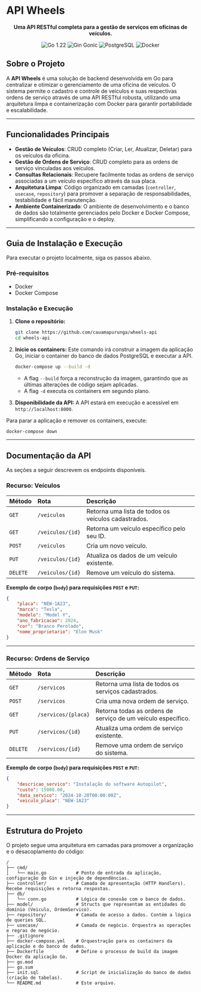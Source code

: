 # API Wheels

<p align="center">
  <strong>Uma API RESTful completa para a gestão de serviços em oficinas de veículos.</strong>
</p>

<p align="center">
  <img src="https://img.shields.io/badge/Go-1.22-00ADD8?style=for-the-badge&logo=go&logoColor=white" alt="Go 1.22">
  <img src="https://img.shields.io/badge/Gin_Gonic-1.9-008ECF?style=for-the-badge&logo=gin&logoColor=white" alt="Gin Gonic">
  <img src="https://img.shields.io/badge/PostgreSQL-16-336791?style=for-the-badge&logo=postgresql&logoColor=white" alt="PostgreSQL">
  <img src="https://img.shields.io/badge/Docker-26-2496ED?style=for-the-badge&logo=docker&logoColor=white" alt="Docker">
</p>

## Sobre o Projeto

A **API Wheels** é uma solução de backend desenvolvida em Go para centralizar e otimizar o gerenciamento de uma oficina de veículos. O sistema permite o cadastro e controle de veículos e suas respectivas ordens de serviço através de uma API RESTful robusta, utilizando uma arquitetura limpa e containerização com Docker para garantir portabilidade e escalabilidade.

---

## Funcionalidades Principais

-   **Gestão de Veículos**: CRUD completo (Criar, Ler, Atualizar, Deletar) para os veículos da oficina.
-   **Gestão de Ordens de Serviço**: CRUD completo para as ordens de serviço vinculadas aos veículos.
-   **Consultas Relacionais**: Recupere facilmente todas as ordens de serviço associadas a um veículo específico através da sua placa.
-   **Arquitetura Limpa**: Código organizado em camadas (`controller`, `usecase`, `repository`) para promover a separação de responsabilidades, testabilidade e fácil manutenção.
-   **Ambiente Containerizado**: O ambiente de desenvolvimento e o banco de dados são totalmente gerenciados pelo Docker e Docker Compose, simplificando a configuração e o deploy.

---

## Guia de Instalação e Execução

Para executar o projeto localmente, siga os passos abaixo.

### Pré-requisitos

-   Docker
-   Docker Compose

### Instalação e Execução

1.  **Clone o repositório:**
    ```bash
    git clone https://github.com/cauamapurunga/wheels-api
    cd wheels-api
    ```

2.  **Inicie os containers:**
    Este comando irá construir a imagem da aplicação Go, iniciar o container do banco de dados PostgreSQL e executar a API.
    ```bash
    docker-compose up --build -d
    ```
    -   A flag `--build` força a reconstrução da imagem, garantindo que as últimas alterações de código sejam aplicadas.
    -   A flag `-d` executa os containers em segundo plano.

3.  **Disponibilidade da API:**
    A API estará em execução e acessível em `http://localhost:8000`.

Para parar a aplicação e remover os containers, execute:
```bash
docker-compose down
```

---

## Documentação da API

As seções a seguir descrevem os endpoints disponíveis.

### **Recurso: Veículos**

| Método   | Rota              | Descrição                                         |
| :------- | :---------------- | :------------------------------------------------ |
| `GET`    | `/veiculos`       | Retorna uma lista de todos os veículos cadastrados. |
| `GET`    | `/veiculos/{id}`   | Retorna um veículo específico pelo seu ID.        |
| `POST`   | `/veiculos`        | Cria um novo veículo.                             |
| `PUT`    | `/veiculos/{id}`   | Atualiza os dados de um veículo existente.        |
| `DELETE` | `/veiculos/{id}`   | Remove um veículo do sistema.                     |

**Exemplo de corpo (`body`) para requisições `POST` e `PUT`:**
```json
{
    "placa": "NEW-1A23",
    "marca": "Tesla",
    "modelo": "Model Y",
    "ano_fabricacao": 2024,
    "cor": "Branco Perolado",
    "nome_proprietario": "Elon Musk"
}
```

---

### **Recurso: Ordens de Serviço**

| Método   | Rota               | Descrição                                                      |
| :------- | :----------------- | :------------------------------------------------------------- |
| `GET`    | `/servicos`        | Retorna uma lista de todos os serviços cadastrados.            |
| `POST`   | `/servicos`        | Cria uma nova ordem de serviço.                                |
| `GET`    | `/servicos/{placa}`| Retorna todas as ordens de serviço de um veículo específico.   |
| `PUT`    | `/servicos/{id}`   | Atualiza uma ordem de serviço existente.                       |
| `DELETE` | `/servicos/{id}`   | Remove uma ordem de serviço do sistema.                        |

**Exemplo de corpo (`body`) para requisições `POST` e `PUT`:**
```json
{
    "descricao_servico": "Instalação do software Autopilot",
    "custo": 15000.00,
    "data_servico": "2024-10-20T00:00:00Z",
    "veiculo_placa": "NEW-1A23"
}
```

---

## Estrutura do Projeto

O projeto segue uma arquitetura em camadas para promover a organização e o desacoplamento do código:

```
/
├── cmd/
│   └── main.go           # Ponto de entrada da aplicação, configuração do Gin e injeção de dependências.
├── controller/           # Camada de apresentação (HTTP Handlers). Recebe requisições e retorna respostas.
├── db/
│   └── conn.go           # Lógica de conexão com o banco de dados.
├── model/                # Structs que representam as entidades do domínio (Veiculo, OrdemServico).
├── repository/           # Camada de acesso a dados. Contém a lógica de queries SQL.
├── usecase/              # Camada de negócio. Orquestra as operações e regras de negócio.
├── .gitignore
├── docker-compose.yml    # Orquestração para os containers da aplicação e do banco de dados.
├── Dockerfile            # Define o processo de build da imagem Docker da aplicação Go.
├── go.mod
├── go.sum
├── init.sql              # Script de inicialização do banco de dados (criação de tabelas).
└── README.md             # Este arquivo.
```

